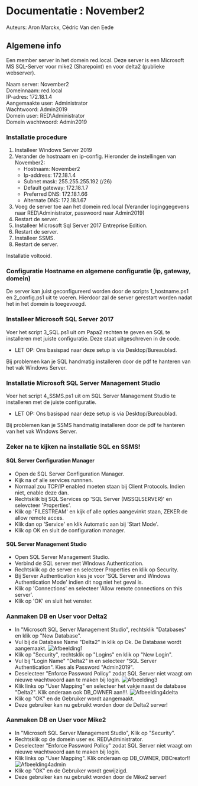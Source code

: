 # Documentatie : November2

Auteurs: Aron Marckx, Cédric Van den Eede

## Algemene info

Een member server in het domein red.local. Deze server is een Microsoft MS SQL-Server
voor mike2 (Sharepoint) en voor delta2 (publieke webserver).

Naam server: November2 <br>
Domeinnaam: red.local <br>
IP-adres: 172.18.1.4 <br>
Aangemaakte user: Administrator <br>
Wachtwoord: Admin2019 <br>
Domein user: RED\Administrator <br>
Domein wachtwoord: Admin2019 <br>

### Installatie procedure

1. Installeer Windows Server 2019
2. Verander de hostnaam en ip-config.
   Hieronder de instellingen van November2:
   - Hostnaam: November2
   - Ip-address: 172.18.1.4
   - Subnet mask: 255.255.255.192 (/26)
   - Default gateway: 172.18.1.7
   - Preferred DNS: 172.18.1.66
   - Alternate DNS: 172.18.1.67
3. Voeg de server toe aan het domein red.local (Verander loginggegevens naar RED\Administrator, passwoord naar Admin2019)
4. Restart de server.
5. Installeer Microsoft Sql Server 2017 Entreprise Edition.
6. Restart de server.
7. Installeer SSMS.
8. Restart de server.

Installatie voltooid.

### Configuratie Hostname en algemene configuratie (ip, gateway, domein)

De server kan juist geconfigureerd worden door de scripts 1_hostname.ps1 en 2_config.ps1 uit te voeren.
Hierdoor zal de server gerestart worden nadat het in het domein is toegevoegd.


### Installeer Microsoft SQL Server 2017

Voer het script 3_SQL.ps1 uit om Papa2 rechten te geven en SQL te installeren met juiste configuratie. Deze staat uitgeschreven in de code.
* LET OP: Ons basispad naar deze setup is via Desktop/Bureaublad.

Bij problemen kan je SQL handmatig installeren door de pdf te hanteren van het vak Windows Server.

### Installatie Microsoft SQL Server Management Studio

Voer het script 4_SSMS.ps1 uit om SQL Server Management Studio te installeren met de juiste configuratie.
* LET OP: Ons basispad naar deze setup is via Desktop/Bureaublad.

Bij problemen kan je SSMS handmatig installeren door de pdf te hanteren van het vak Windows Server.


### Zeker na te kijken na installatie SQL en SSMS!

#### SQL Server Configuration Manager
- Open de SQL Server Configuration Manager.
- Kijk na of alle services runnnen.
- Normaal zou TCP/IP enabled moeten staan bij Client Protocols. Indien niet, enable deze dan.
- Rechtsklik bij SQL Services op 'SQL Server (MSSQLSERVER)' en selevcteer 'Properties'.
- Klik op 'FILESTREAM' en kijk of alle opties aangevinkt staan, ZEKER de allow remote acces.
- Klik dan op 'Service' en klik Automatic aan bij 'Start Mode'.
- Klik op OK en sluit de configuration manager.

#### SQL Server Management Studio
- Open SQL Server Management Studio.
- Verbind de SQL server met WIndows Authentication.
- Rechtsklik op de server en selecteer Properties en klik op Security.
- Bij Server Authentication kies je voor 'SQL Server and Windows Authentication Mode' indien dit nog niet het geval is.
- Klik op 'Connections' en selecteer 'Allow remote connections on this server'.
- Klik op 'OK' en sluit het venster.


### Aanmaken DB en User voor Delta2
- In "Microsoft SQL Server Management Studio", rechtsklik "Databases" en klik op "New Database".
- Vul bij de Database Name "Delta2" in klik op Ok. De Database wordt aangemaakt.
![Afbeelding1](https://github.com/HoGentTIN/p3ops-1920-red/blob/November2/Servers/November2/images/1.png)
- Klik op "Security", rechtsklik op "Logins" en klik op "New Login".
- Vul bij "Login Name" "Delta2" in en selecteer "SQL Server Authentication". Kies als Password "Admin2019".
- Deselecteer "Enforce Password Policy" zodat SQL Server niet vraagt om nieuwe wachtwoord aan te maken bij login.
![Afbeelding3](https://github.com/HoGentTIN/p3ops-1920-red/blob/November2/Servers/November2/images/3.png)
- Klik links op "User Mapping" en selecteer het vakje naast de database "Delta2". Klik onderaan ook DB_OWNER aan!!!.
![Afbeelding4delta](https://github.com/HoGentTIN/p3ops-1920-red/blob/November2/Servers/November2/images/4%20delta.png)
- Klik op "OK" en de Gebruiker wordt aangemaakt.
- Deze gebruiker kan nu gebruikt worden door de Delta2 server!

### Aanmaken DB en User voor Mike2
- In "Microsoft SQL Server Management Studio", Klik op "Security".
- Rechtsklik op de domein user ex. RED\Administrator.
- Deselecteer "Enforce Password Policy" zodat SQL Server niet vraagt om nieuwe wachtwoord aan te maken bij login.
- Klik links op "User Mapping". Klik onderaan op DB_OWNER, DBCreator!!
![Afbeelding4admin](https://github.com/HoGentTIN/p3ops-1920-red/blob/November2/Servers/November2/images/4%20admin%20red.png)
- Klik op "OK" en de Gebruiker wordt gewijzigd.
- Deze gebruiker kan nu gebruikt worden door de Mike2 server!

